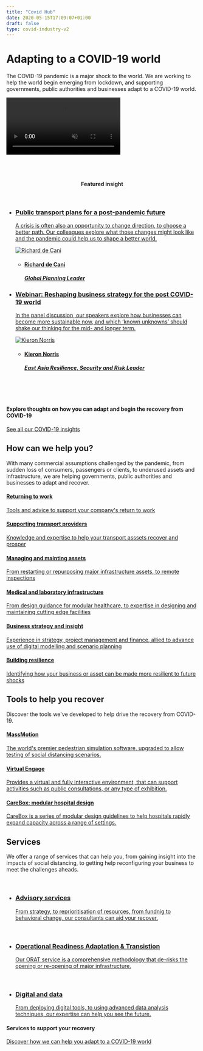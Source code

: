 ```yaml
---
title: "Covid Hub"
date: 2020-05-15T17:09:07+01:00
draft: false
type: covid-industry-v2
---
```

<!-- Video Carousel -->
<div class="page-hero page-hero--light page-hero--centered">
    <div class="page-hero__inner">
        <div class="page-hero__copy">
            <div class="hero-text">
                <h3 class="hero-text__label"></h3>
                <h1 class="hero-text__title">Adapting to a COVID-19 world</h1>
                <div class="hero-text__copy-wrap">
                    <p class="hero-text__copy">The COVID-19 pandemic is a major shock to the world. We are working to help the world begin emerging from lockdown, and supporting governments, public authorities and businesses adapt to a COVID-19 world.</p>
                </div>
            </div>
        </div>
    </div>
    <div class="page-hero__pic fullbleed fullbleed--video"   style="background-image: url('/-/media/arup/images/perspectives/themes/cities/cities.jpg?h=833&amp;w=2000&amp;hash=1DAB70EA942930E8D669EBD0AEF1671B')"  >
    	<div class="video-carousel__overlay active"></div>
            <video preload="auto" loop="true" muted="muted" class="desktop-only">
                    <source src="https://www.arup.com/-/media/arup/videos/covid/covid-19-homepage.mp4" type="video/mp4">Your browser does not support the video tag. I suggest you upgrade your browser.
                </video>
            <span class="page-hero__pic--mobile" style="background-image: url('/-/media/arup/images/perspectives/themes/transport/transport.jpg?h=833&amp;w=2000&amp;hash=677D21222EC23A99E6EADFBBA55A584A')"></span>
    </div>
</div>
<!--<section class="video-carousel perspectives-menu">
    <div class="slides">
            <div class="slide">
                <div class="progressiveMedia">
                    <img src="/-/media/arup/images/campaigns/covid/nurses-clapping-homepage-banner.jpg?h=6&amp;mw=10&amp;w=10&amp;hash=5C42E827CF701EECD2875FE7C665354F" class="tempImg vidImg" alt="Nurses clapping" width="10" height="6" DisableWebEdit="False" />
                    <img src="https://www.arup.com/-/media/arup/images/campaigns/covid/nurses-clapping-homepage-banner.jpg?h=1125&amp;w=2000&amp;hash=07F398D3038147F6D6D90CB2A3024234" class="mainImg vidImg" alt="Nurses clapping" width="2000" height="1125" DisableWebEdit="False" />
                </div>
                <video preload="auto" loop="true" muted="muted" class="desktop-only">
                    <source src="https://www.arup.com/-/media/arup/videos/covid/covid-19-homepage.mp4" type="video/mp4">Your browser does not support the video tag. I suggest you upgrade your browser.
                </video>
                <div class="video-carousel__overlay"></div>
                <div class="container video-carousel__container">
                    <div class="video-carousel__content ">
                        <h2 class="h1">Adapting to a COVID-19 world <span>0 Perspectives</span> </h2>
                        <hr />
                        <h2 class="h4">The COVID-19 pandemic is a major shock to the world. We are working to help the world begin emerging from lockdown, and supporting governments, public authorities and businesses adapt to a COVID-19 world.</h2>
                        <a href="#restarting" class="cta cta--lg ">
                            <span data-grunticon-embed class="icon icon-oval"></span>
                            <span>Discover how we can help</span>
                        </a>
                    </div>
                </div>
            </div>
    </div>
</section>-->
<style>
	.video-carousel__overlay {
		background:rgb(0,0,0,0.3);
		z-index: 2;
	}
</style>
<section class="" style="padding:3rem 0;">
	<div class="container">
	<header class="section-header section-header--line  ">
        <div class="section-header__title-wrap section-title section-title--nopad">
        	<h4 class="section-title__title">Featured insight</h4>
        </div>
    </header>
    <div class="dynamic-feat__list" data-load-target="theme-perspectives">
                    <ul class="up-list up-list--basic">
 						<li class="up-list__item up-list__item--two" style="" aria-hidden="true" tabindex="0">
                            <div class="preview-card  ">
                                <a href="/perspectives/public-transport-plans-for-a-post-pandemic-future" class="preview-card__header preview-card__header--pic" tabindex="-1">
                                    <div class="preview-card__pic" style="background-image: url('https://www.arup.com/-/media/arup/images/perspectives/themes/covid19/healthy-buildings/cover-image.jpg?h=1125&w=2000&hash=D1A0CB5BC409E29CC3DD7DFC69805E28');">
                                    </div>
                                </a>
                                <div class="preview-card__content preview-card__content--alt-style">
                                    <div class="preview-card__main">
                                        <div class="preview-copy">
                                            <a href="/perspectives/public-transport-plans-for-a-post-pandemic-future" class="preview-copy__toplink" tabindex="-1">
                                                <h3 class="preview-copy__title ">Public transport plans for a post-pandemic future</h3>
                                                <p class="preview-copy__copy">A crisis is often also an opportunity to change direction, to choose a better path. Our colleagues explore what those changes might look like and the pandemic could help us to shape a better world.</p>
                                            </a>
                                        </div>
                                    </div>
                                    <footer class="preview-card__footer">
                                        <div class="preview-foot">
                                            <div class="mini-profile  mini-profile--small">
                                                <div class="mini-profile__pic-wrap ">
                                                    <a href="/our-firm/richard-de-cani" class="mini-profile__link" tabindex="-1">
                                                        <img class="mini-profile__pic" src="https://www.arup.com/-/media/arup/images/people/r/richard-de-cani.jpg?gray=1&hash=96AF848F907EA61D58C6B200352CE24A" alt="Richard de Cani">
                                                    </a>
                                                </div>
                                                <div class="mini-profile__main">
                                                    <ul class="mini-profile__info-list">
                                                        <li class="mini-profile__info-item mini-profile__info-item--core ">
                                                            <a href="/our-firm/richard-de-cani" class="mini-profile__info-link" tabindex="-1">
                                                                <span class="mini-profile__info-content">
                                                                    <h4 class="mini-profile__name">Richard de Cani</h4>
                                                                    <h5 class="mini-profile__job">Global Planning Leader</h5>
                                                                </span>
                                                            </a>
                                                        </li>
                                                    </ul>
                                                </div>
                                            </div>
                                        </div>
                                    </footer>
                                </div>
                            </div>
                        </li>
                        <li class="up-list__item up-list__item--two" style="" aria-hidden="true" tabindex="0">
                            <div class="preview-card  ">
                                <a href="/perspectives/reshaping-business-strategy-for-the-post-covid-19-world" class="preview-card__header preview-card__header--pic" tabindex="-1">
                                    <div class="preview-card__pic" style="background-image: url(https://www.arup.com/-/media/arup/images/perspectives/themes/covid19/cities-and-planning/csaba-pogonyi.jpg?h=1125&w=2000&hash=D769AB9679EDFA0FF6D6FA12EBD3B98F);">
                                    </div>
                                </a>
                                <div class="preview-card__content preview-card__content--alt-style">
                                    <div class="preview-card__main">
                                        <div class="preview-copy">
                                            <a href="/perspectives/reshaping-business-strategy-for-the-post-covid-19-world" class="preview-copy__toplink" tabindex="-1">
                                                <h3 class="preview-copy__title ">Webinar: Reshaping business strategy for the post COVID-19 world</h3>
                                                <p class="preview-copy__copy">In the panel discussion, our speakers explore how businesses can become more sustainable now, and which ‘known unknowns’ should shake our thinking for the mid- and longer term.</p>
                                            </a>
                                        </div>
                                    </div>
                                    <footer class="preview-card__footer">
                                        <div class="preview-foot">
                                            <div class="mini-profile  mini-profile--small">
                                                <div class="mini-profile__pic-wrap ">
                                                    <a href="/our-firm/kieron-norris" class="mini-profile__link" tabindex="-1">
                                                        <img class="mini-profile__pic" src="https://www.arup.com/-/media/arup/images/people/k/kieron_norris.jpg?gray=1&mw=180&hash=838B38E7984D13FE45FF8DBA4583DF76" alt="Kieron Norris">
                                                    </a>
                                                </div>
                                                <div class="mini-profile__main">
                                                    <ul class="mini-profile__info-list">
                                                        <li class="mini-profile__info-item mini-profile__info-item--core ">
                                                            <a href="/our-firm/kieron-norris" class="mini-profile__info-link" tabindex="-1">
                                                                <span class="mini-profile__info-content">
                                                                    <h4 class="mini-profile__name">Kieron Norris</h4>
                                                                    <h5 class="mini-profile__job">East Asia Resilience, Security and Risk Leader</h5>
                                                                </span>
                                                            </a>
                                                        </li>
                                                    </ul>
                                                </div>
                                            </div>
                                        </div>
                                    </footer>
                                </div>
                            </div>
                        </li>
                    </ul>
                </div>
            </div>
</section>
<section class="learn-more learn-more--large reveal" style="background-image: url('/images/arup-pages/covid-19/lady-with-mask-overlay.jpg'); background-color:">
    <div class="learn-more__inner" >
        <h4 class="learn-more__title">Explore thoughts on how you can adapt and begin the recovery from COVID-19</h4>
        <a href="#" class="cta cta--small cta--mono">
            <span data-grunticon-embed class="cta__icon icon icon-oval"></span>
           <span class="cta__text">See all our COVID-19 insights</span>
        </a>
    </div>
</section>
<section class="container" id="help">
        <div class="rich-text">
            <div class="reveal rich-text__content">
            	<h2>How can we help you?</h2>
            	<P>With many commercial assumptions challenged by the pandemic, from sudden loss of consumers, passengers or clients, to underused assets and infrastructure, we are helping governments, public authorities and businesses to adapt and recover.</P>
            </div>
        </div>
</section>
<div class="inpagenav">
    <div class="container">
        <div class="inpagenav-container">
<div class="inpagenav-item" id="435ADAD731B74843B21849E5FA8E35D3">
    <a href="/arup-pages/services/covid-hub/returning-to-work/" class="linkfill">
        <div class="inner">
                <div class="background background-image"></div>
            <div class="background background-color"></div>
            <h4>
                Returning to work
            </h4>
            <p>
                Tools and advice to support your company's return to work             
            </p>
            <div class="expertise-services__cta cta cta--black cta--small">
                <span data-grunticon-embed class="icon icon-oval"></span>
            </div>
        </div>
    </a>
</div>
<div class="inpagenav-item" id="F3BE010ADD45403C913AFAEB421CADC2">
    <a href="/expertise/industry/science-industry-and-technology/data-centres" class="linkfill">
        <div class="inner">
                <div class="background background-image"></div>
            <div class="background background-color"></div>
            <h4>
                Supporting transport providers
            </h4>
            <p>
               Knowledge and expertise to help your transport asssets recover and prosper
            </p>
            <div class="expertise-services__cta cta cta--black cta--small">
                <span data-grunticon-embed class="icon icon-oval"></span>
            </div>
        </div>
    </a>
</div>

<div class="inpagenav-item" id="1CB939071BB544478436E6C2F895E9A6">
    <a href="/expertise/industry/science-industry-and-technology/scientific-research-facilities" class="linkfill">
        <div class="inner">
                <div class="background background-image"></div>
            <div class="background background-color"></div>
            <h4>
                Managing and mainting assets
            </h4>
            <p>
                From restarting or repurposing major infrastructure assets, to remote inspections             
            </p>
            <div class="expertise-services__cta cta cta--black cta--small">
                <span data-grunticon-embed class="icon icon-oval"></span>
            </div>
        </div>
    </a>
</div>
<div class="inpagenav-item" id="435ADAD731B74843B21849E5FA8E35D3">
    <a href="/expertise/industry/science-industry-and-technology/advanced-manufacturing" class="linkfill">
        <div class="inner">
                <div class="background background-image"></div>
            <div class="background background-color"></div>
            <h4>
                Medical and laboratory infrastructure
            </h4>
            <p>
                From design guidance for modular healthcare, to expertise in designing and maintaining cutting edge facilities             
            </p>
            <div class="expertise-services__cta cta cta--black cta--small">
                <span data-grunticon-embed class="icon icon-oval"></span>
            </div>
        </div>
    </a>
</div>
<div class="inpagenav-item" id="F3BE010ADD45403C913AFAEB421CADC2">
    <a href="/expertise/industry/science-industry-and-technology/data-centres" class="linkfill">
        <div class="inner">
                <div class="background background-image"></div>
            <div class="background background-color"></div>
            <h4>
                Business strategy and insight
            </h4>
            <p>
               Experience in strategy, project management and finance, allied to advance use of digital modelling and scenario planning
            </p>
            <div class="expertise-services__cta cta cta--black cta--small">
                <span data-grunticon-embed class="icon icon-oval"></span>
            </div>
        </div>
    </a>
</div>

<div class="inpagenav-item" id="1CB939071BB544478436E6C2F895E9A6">
    <a href="/expertise/industry/science-industry-and-technology/scientific-research-facilities" class="linkfill">
        <div class="inner">
                <div class="background background-image"></div>
            <div class="background background-color"></div>
            <h4>
                Building resilience
            </h4>
            <p>
                Identifying how your business or asset can be made more resilient to future shocks             
            </p>
            <div class="expertise-services__cta cta cta--black cta--small">
                <span data-grunticon-embed class="icon icon-oval"></span>
            </div>
        </div>
    </a>
</div>
        </div>
    </div>
</div>
<!--
<section class="container" id="navigation">
	<ul class="help-list">
		<li class="help-list__item ">
			<div class="help-item">
				<div class="heading-intro">
				<h3 class="preview-copy__title">Return to work</h3>
				<p class="preview-copy__copy">We are supporting employers by considering future challenges, and providing tools to help provide a safe working environment.</p>
				</div>
				<div>
				<h4 class="preview-copy__label label--md">Insights</h4>
				<ul class="what-we-can-do">
					<li>
						<a href="#" class="cta--black cta cta--left cta--small">
							<span data-grunticon-embed class="icon icon-oval"></span>
							<span>Getting from A to C via B</span>
						</a>
					</li>
					<li>
						<a href="#" class="cta--black cta cta--left cta--small">
							<span data-grunticon-embed class="icon icon-oval"></span>
							<span>Getting from A to C via B</span>
						</a>
					</li>
					<li>
						<a href="#" class="cta--black cta cta--left cta--small">
							<span data-grunticon-embed class="icon icon-oval"></span>
							<span>Modelling a changed world</span>
						</a>
					</li>
				</ul>
				<h4 class="preview-copy__label label--md">Tools</h4>
				<ul class="what-we-can-do">
					<li>
						<a href="#" class="cta--black cta cta--left cta--small">
							<span data-grunticon-embed class="icon icon-oval"></span>
							<span>MassMotion - flexible pedestrian simulation software</span>
						</a>
					</li>
					<li>
						<a href="#" class="cta--black cta cta--left cta--small">
							<span data-grunticon-embed class="icon icon-oval"></span>
							<span>Neuron - integrated BIM, IoT and analytics platform for buildings</span>
						</a>
					</li>
				</ul>
				</div>
			</div>
		</li>
		<li class="help-list__item ">
			<div class="help-item">
				<div class="heading-intro">
				<h3 class="preview-copy__title">Business advice and insight</h3>
				<p class="preview-copy__copy">We help you adjust through our business, project management and economic expertise, as well as insight gleaned from data.</p>
				</div>
				<div>
				<h4 class="preview-copy__label label--md">Services</h4>
				<ul class="what-we-can-do">
					<li>
						<a href="#" class="cta--black cta cta--small cta--left">
							<span data-grunticon-embed class="icon icon-oval"></span>
							<span>Adapting business plans</span>
						</a>
					</li>
					<li>
						<a href="#" class="cta--black cta cta--small cta--left">
							<span data-grunticon-embed class="icon icon-oval"></span>
							<span>Modelling future scenarios</span>
						</a>
					</li>
					<lI>
						<a href="#" class="cta--black cta cta--small cta--left">
							<span data-grunticon-embed class="icon icon-oval"></span>
							<span>Project management support</span>
						</a>
					</lI>
				</ul>
				<h4 class="preview-copy__label label--md">Insights</h4>
				<ul class="what-we-can-do">
					<li>
						<a href="#" class="cta--black cta cta--small cta--left">
							<span data-grunticon-embed class="icon icon-oval"></span>
							<span>Reshaping business strategy for the post COVID-19 world</span>
						</a>
					</li>
					<li>
						<a href="#" class="cta--black cta cta--small cta--left">
							<span data-grunticon-embed class="icon icon-oval"></span>
							<span>Modelling a changed world</span>
						</a>
					</li>
				</ul>
				</div>
			</div>
		</li>
		<li class="help-list__item ">
			<div class="help-item">
				<div class="heading-intro">
				<h3 class="preview-copy__title">Asset management and maintenance</h3>
				<p class="preview-copy__copy">We help you adjust through our business, project management and economic expertise, as well as insight gleaned from data.</p>
				</div>
				<div>
				<h4 class="preview-copy__label label--md">Services</h4>
				<ul class="what-we-can-do">
					<li>
						<a href="#" class="cta--black cta cta--small">
							<span data-grunticon-embed class="icon icon-oval"></span>
							<span>Adapting business plans</span>
						</a>
					</li>
					<li>
						<a href="#" class="cta--black cta cta--small">
							<span data-grunticon-embed class="icon icon-oval"></span>
							<span>Modelling future scenarios</span>
						</a>
					</li>
					<lI>
						<a href="#" class="cta--black cta cta--small">
							<span data-grunticon-embed class="icon icon-oval"></span>
							<span>Project management support</span>
						</a>
					</lI>
				</ul>
				<h4 class="preview-copy__label label--md">Insights</h4>
				<ul class="what-we-can-do">
					<li>
						<a href="#" class="cta--black cta cta--small">
							<span data-grunticon-embed class="icon icon-oval"></span>
							<span>Reshaping business strategy for the post COVID-19 world</span>
						</a>
					</li>
					<li>
						<a href="#" class="cta--black cta cta--small">
							<span data-grunticon-embed class="icon icon-oval"></span>
							<span>Modelling a changed world</span>
						</a>
					</li>
				</ul>
				</div>
			</div>
		</li>
	</ul>
</section>
-->
<!--<div class="new">
	<div class="new-desktop">
        <div class="nav-panel " data-theme='light'>
            <div class="media-comp media-comp--overlay nav-panel__media">
                <div>
                </div>
            </div>
            <div class="container nav-panel__container">
                <div class="nav-panel__inner">
                    <div class="nav-panel__main">
                        <div class="nav-panel__nav">
                            <h4>Where we help</h4>
                            <div class="scroller js-es-scroller scroll-panel">
                                <ul class="scroller__content js-es-scroller-content">
                                        <li><a href="#0">Preparing for a return to work</a></li>
                                        <li><a href="#1">Managing transport services</a></li>
                                        <li><a href="#2">Managing and maintaining assets</a></li>
                                        <li><a href="#3">Medical and laboratory infrastructure</a></li>
                                        <li><a href="#4">Business insight and strategy</a></li>
                                        <li><a href="#5">Improved resilience</a></li>
                                </ul>
                            </div>
                        </div>
                        <div class="nav-panel__content">
                                    <div class="panel" data-theme='dark' id="0">
                                        <div class="container panel__container">
                                            <div class="panel__content">
                                                <h4 class="panel__label">Where we help</h4>
                                                <h3 class="panel__title">Preparing for a return to work</h3>
                                                <hr />
                                                <p>We are supporting employers by considering future challenges, and providing tools to help provide a safe working environment.</p>
                                                <h4 class="preview-copy__label label--md">Insights</h4>
												<ul class="what-we-can-do">
													<li>
														<a href="#" class="cta--black cta cta--left cta--small">
															<span data-grunticon-embed class="icon icon-oval"></span>
															<span>Getting from A to C via B</span>
														</a>
													</li>
													<li>
														<a href="#" class="cta--black cta cta--left cta--small">
															<span data-grunticon-embed class="icon icon-oval"></span>
															<span>Modelling a changed world</span>
														</a>
													</li>
												</ul>
												<h4 class="preview-copy__label label--md">Tools to support you</h4>
												<ul class="what-we-can-do">
													<li>
														<a href="#" class="cta--black cta cta--left cta--small">
															<span data-grunticon-embed class="icon icon-oval"></span>
															<span>MassMotion - flexible pedestrian simulation software</span>
														</a>
													</li>
													<li>
														<a href="#" class="cta--black cta cta--left cta--small">
															<span data-grunticon-embed class="icon icon-oval"></span>
															<span>Neuron - integrated BIM, IoT and analytics platform for buildings</span>
														</a>
													</li>
												</ul>
                                            </div>
                                        </div>
                                    </div>
                                    <div class="panel" data-theme='dark' id="1">
                                        <div class="container panel__container">
                                            <div class="panel__content">
                                                <h4 class="panel__label">Where we help</h4>
                                                <h3 class="panel__title">Managing transport services</h3>
                                                <hr />
                                                <p>Our knowledge of the transport sector means we can help provide advice and support optimising rail lines, to considing how services can become more resilient.</p>
                                                <h4 class="preview-copy__label label--md">Services</h4>
												<ul class="what-we-can-do">
													<li>
														<a href="#" class="cta--black cta cta--left cta--small">
															<span data-grunticon-embed class="icon icon-oval"></span>
															<span>Expertise from the aviation, highway and rail sectors for operators and transport authorities</span>
														</a>
													</li>
												</ul>
												<h4 class="preview-copy__label label--md">Tools to support you</h4>
												<ul class="what-we-can-do">
													<li>
														<a href="#" class="cta--black cta cta--left cta--small">
															<span data-grunticon-embed class="icon icon-oval"></span>
															<span>MassMotion - flexible pedestrian simulation software configured for social distancing</span>
														</a>
													</li>
												</ul>
												<h4 class="preview-copy__label label--md">Insights</h4>
												<ul class="what-we-can-do">
													<li>
														<a href="#" class="cta--black cta cta--left cta--small">
															<span data-grunticon-embed class="icon icon-oval"></span>
															<span>Public transport plans for a post-pandemic future</span>
														</a>
													</li>
												</ul>
                                            </div>
                                        </div>
                                    </div>
                                    <div class="panel" data-theme='dark' id="2">
                                        <div class="container panel__container">
                                            <div class="panel__content">
                                                <h4 class="panel__label">Where we help</h4>
                                                <h3 class="panel__title">Managing and maintaining assets</h3>
                                                <hr />
                                                <p>Our expertise allows us to support asset owners in every way, from restarting complex infrastructure to remote inspection of vital assets.</p>
                                                <h4 class="preview-copy__label label--md">Services</h4>
												<ul class="what-we-can-do">
													<li>
														<a href="#" class="cta--black cta cta--left cta--small">
															<span data-grunticon-embed class="icon icon-oval"></span>
															<span>Operational Readiness Activation and Transition (ORAT) - help in restarting distressed asets</span>
														</a>
													</li>
													<li>
														<a href="#" class="cta--black cta cta--left cta--small">
															<span data-grunticon-embed class="icon icon-oval"></span>
															<span>Asset management</span>
														</a>
													</li>
												</ul>
												<h4 class="preview-copy__label label--md">Tools to support you</h4>
												<ul class="what-we-can-do">
													<li>
														<a href="#" class="cta--black cta cta--left cta--small">
															<span data-grunticon-embed class="icon icon-oval"></span>
															<span>Arup Inspect - a virtual approach to asset inspection</span>
														</a>
													</li>
												</ul>
                                            </div>
                                        </div>
                                    </div>
                                    <div class="panel" data-theme='dark' id="3">
                                        <div class="container panel__container">
                                            <div class="panel__content">
                                                <h4 class="panel__label">Where we help</h4>
                                                <h3 class="panel__title">Medical and laboratory infrastructure</h3>
                                                <hr />
                                                <p>We are working with medical providers across the world to design temporary and permanent critical infrastructure - as well as working with laboratories and research facilities to help provide capacity, power, ventilation, sanitation and waste management solutions.</p>
                                                <h4 class="preview-copy__label label--md">Services</h4>
												<ul class="what-we-can-do">
													<li>
														<a href="#" class="cta--black cta cta--left cta--small">
															<span data-grunticon-embed class="icon icon-oval"></span>
															<span>Design of healthcare facilities </span>
														</a>
													</li>
													<li>
														<a href="#" class="cta--black cta cta--left cta--small">
															<span data-grunticon-embed class="icon icon-oval"></span>
															<span>Lab and associated infrastructure design</span>
														</a>
													</li>
												</ul>
												<h4 class="preview-copy__label label--md">Tools to support you</h4>
												<ul class="what-we-can-do">
													<li>
														<a href="#" class="cta--black cta cta--left cta--small">
															<span data-grunticon-embed class="icon icon-oval"></span>
															<span>CareBox - modular healthcare design guidance to aid rapid hospital capacity expansion</span>
														</a>
													</li>
												</ul>
                                            </div>
                                        </div>
                                    </div>
                                    <div class="panel" data-theme='dark' id="4">
                                        <div class="container panel__container">
                                            <div class="panel__content">
                                                <h4 class="panel__label">Where we help</h4>
                                                <h3 class="panel__title">Business insight and strategy</h3>
                                                <hr />
                                                <p>Based on our experience, as well as ability to utilise data visualisation and analysis tools, we can help clients adjust business plans, reconsider and manage projects, or gain insight into the impacts of new ways of working or business practices.</p>
                                                <h4 class="preview-copy__label label--md">Services</h4>
												<ul class="what-we-can-do">
													<li>
														<a href="#" class="cta--black cta cta--left cta--small">
															<span data-grunticon-embed class="icon icon-oval"></span>
															<span>Advisory services - experts in strategy, finance, project management and people</span>
														</a>
													</li>
													<li>
														<a href="#" class="cta--black cta cta--left cta--small">
															<span data-grunticon-embed class="icon icon-oval"></span>
															<span>Data analysis and visualiation - using data to gain insight</span>
														</a>
													</li>
												</ul>
												<h4 class="preview-copy__label label--md">Insight</h4>
												<ul class="what-we-can-do">
													<li>
														<a href="#" class="cta--black cta cta--left cta--small">
															<span data-grunticon-embed class="icon icon-oval"></span>
															<span>Webinar: Reshaping business strategy for the post COVID-19 world</span>
														</a>
													</li>
													<li>
														<a href="#" class="cta--black cta cta--left cta--small">
															<span data-grunticon-embed class="icon icon-oval"></span>
															<span>Modelling a changed world: providing expert insight for COVID-19 recovery decisions</span>
														</a>
													</li>
												</ul>
                                            </div>
                                        </div>
                                    </div>
                                    <div class="panel" data-theme='dark' id="5">
                                        <div class="container panel__container">
                                            <div class="panel__content">
                                                <h4 class="panel__label">Values</h4>
                                                <h3 class="panel__title">Reasonable prosperity</h3>
                                                <hr />
                                                <p>Money might not have been Ove Arup’s main priority for the firm, but he recognised the value of rewarding talent and remaining a great employer. Today we offer competitive salaries and benefits, wherever in the world you work for us. And as a membership organisation, we share our profits with our people twice annually.  </p>
                                            </div>
                                        </div>
                                    </div>
                        </div>
                    </div>
                </div>
            </div>
        </div>
    </div>
</div>
-->
<!-- tools -->
<section class="container" id="help">
        <div class="rich-text">
            <div class="reveal rich-text__content">
            	<h2>Tools to help you recover</h2>
            	<P>Discover the tools we've developed to help drive the recovery from COVID-19.</P>
            </div>
        </div>
</section>
<div class="inpagenav">
    <div class="container">
        <div class="inpagenav-container">
<div class="inpagenav-item" id="435ADAD731B74843B21849E5FA8E35D3">
    <a href="/expertise/industry/science-industry-and-technology/advanced-manufacturing" class="linkfill">
        <div class="inner">
                <div class="background background-image"></div>
            <div class="background background-color"></div>
            <h4>
                MassMotion
            </h4>
            <p>
                The world's premier pedestrian simulation software, upgraded to allow testing of social distancing scenarios.             
            </p>
            <div class="expertise-services__cta cta cta--black cta--small">
                <span data-grunticon-embed class="icon icon-oval"></span>
            </div>
        </div>
    </a>
</div>
<div class="inpagenav-item" id="F3BE010ADD45403C913AFAEB421CADC2">
    <a href="/expertise/industry/science-industry-and-technology/data-centres" class="linkfill">
        <div class="inner">
                <div class="background background-image"></div>
            <div class="background background-color"></div>
            <h4>
                Virtual Engage
            </h4>
            <p>
               Provides a virtual and fully interactive environment, that can support activities such as public consultations, or any type of exhibition.
            </p>
            <div class="expertise-services__cta cta cta--black cta--small">
                <span data-grunticon-embed class="icon icon-oval"></span>
            </div>
        </div>
    </a>
</div>

<div class="inpagenav-item" id="1CB939071BB544478436E6C2F895E9A6">
    <a href="/expertise/industry/science-industry-and-technology/scientific-research-facilities" class="linkfill">
        <div class="inner">
                <div class="background background-image"></div>
            <div class="background background-color"></div>
            <h4>
                CareBox: modular hospital design
            </h4>
            <p>
                CareBox is a series of modular design guidelines to help hospitals rapidly expand capacity across a range of settings.             
            </p>
            <div class="expertise-services__cta cta cta--black cta--small">
                <span data-grunticon-embed class="icon icon-oval"></span>
            </div>
        </div>
    </a>
</div>
        </div>
    </div>
</div>
<!-- end tools -->
<!-- services -->
<section class="container" id="help">
        <div class="rich-text">
            <div class="reveal rich-text__content">
            	<h2>Services</h2>
            	<P>We offer a range of services that can help you, from gaining insight into the impacts of social distancing, to getting help reconfiguring your business to meet the challenges aheads.</P>
            </div>
        </div>
</section>
<section class="">
	<div class="container">
	<div class="dynamic-feat">
        <div class="dynamic-feat__list">
            <ul class="up-list">
<li class="up-list__item up-list__item--three">
    <a href="/expertise/industry/energy/renewable-energy" class="preview-card ">
            <header class="preview-card__header preview-card__header--pic">
                <div class="preview-card__pic" style="background-image: url('https://www.arup.com/-/media/arup/images/expertise/services/advisory-services/advisorybackgroundbanner.jpg?h=1125&w=2000&hash=43E0F52DE0F8EB8C5EFE1616A718E5EF');"></div>
            </header>
        <div class="preview-card__content preview-card__content--alt-style">
            <div class="preview-card__main">
                <div class="preview-copy">
                    <h3 class="preview-copy__title ">Advisory services</h3>
                    <div class="preview-copy__copy-wrap">
                            <p class="preview-copy__copy">From strategy, to reprioritisation of resources, from fundnig to behavioral change, our consultants can aid your recover.</p>
                    </div>
                </div>
            </div>
            <footer class="preview-card__footer">
                <div class="preview-foot">
                </div>
            </footer>
        </div>
    </a>
</li>
<li class="up-list__item up-list__item--three">
    <a href="/expertise/industry/energy/urban-energy" class="preview-card ">
            <header class="preview-card__header preview-card__header--pic">
                <div class="preview-card__pic" style="background-image: url('https://www.arup.com/-/media/arup/images/expertise/services/orat-dwc-interior.jpg?h=1125&w=2000&hash=8B58F169DE9E8C6A2619FA9884CAADF5');"></div>
            </header>
        <div class="preview-card__content preview-card__content--alt-style">
            <div class="preview-card__main">
                <div class="preview-copy">
                    <h3 class="preview-copy__title ">Operational Readiness Adaptation & Transistion</h3>
                    <div class="preview-copy__copy-wrap">
                            <p class="preview-copy__copy">Our ORAT service is a comprehensive methodology that de-risks the opening or re-opening of major infrastructure.</p>
                    </div>
                </div>
            </div>
            <footer class="preview-card__footer">
                <div class="preview-foot">
                </div>
            </footer>
        </div>
    </a>
</li>
<li class="up-list__item up-list__item--three">
    <a href="/expertise/industry/energy/liquid-natural-gas" class="preview-card ">
            <header class="preview-card__header preview-card__header--pic">
                <div class="preview-card__pic" style="background-image: url('https://www.arup.com/-/media/arup/images/expertise/services/digital/digital-video-still227june.jpg?h=1125&w=2000&hash=DA5086E409CF81B4F07F653B1CC305D4');"></div>
            </header>
        <div class="preview-card__content preview-card__content--alt-style">
            <div class="preview-card__main">
                <div class="preview-copy">
                    <h3 class="preview-copy__title ">Digital and data</h3>
                    <div class="preview-copy__copy-wrap">
                            <p class="preview-copy__copy">From deploying digital tools, to using advanced data analysis techniques, our expertise can help you see the future.</p>
                    </div>
                </div>
            </div>
            <footer class="preview-card__footer">
                <div class="preview-foot">
                </div>
            </footer>
        </div>
    </a>
</li>            </ul>
        </div>
    </div>
</div>
</section>
<section class="learn-more learn-more--large reveal" style="background-image: url('https://www.arup.com/-/media/arup/images/careers-new/careers-navigation-image-3.jpg?h=600&w=1440&hash=26ABDA4740E89F0CA81AF2A3C83875C3'); background-color:">
    <div class="learn-more__inner" >
        <h4 class="learn-more__title">Services to support your recovery</h4>
        <a href="#" class="cta cta--small cta--mono">
            <span data-grunticon-embed class="cta__icon icon icon-oval"></span>
           <span class="cta__text">Discover how we can help you adapt to a COVID-19 world</span>
        </a>
    </div>
</section>
